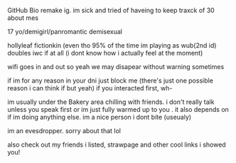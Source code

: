 GitHub Bio remake ig. im sick and tried of haveing to keep traxck of 30 about mes


17 yo/demigirl/panromantic demisexual 

hollyleaf fictionkin (even tho 95% of the time im playing as wub(2nd id) doubles iwc if at all (i dont know how i actually feel at the moment) 

wifi goes in and out so yeah we may disapear without warning sometimes

if im for any reason in your dni just block me (there's just one possible reason i can think if but yeah) if you interacted first, wh-

im usually under the Bakery area chilling with friends. i don't really talk unless you speak first or im just fully warmed up to you . it also depends on if im doing anything else. im a nice person i dont bite (useualy) 

im an evesdropper. sorry about that lol


also check out my friends i listed, strawpage and other cool links i showed you!

